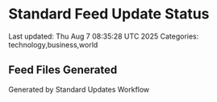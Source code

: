 # Standard Feed Update Status
Last updated: Thu Aug  7 08:35:28 UTC 2025
Categories: technology,business,world

## Feed Files Generated

Generated by Standard Updates Workflow
